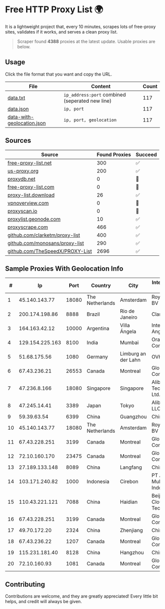 
# Free HTTP Proxy List 🌍

It is a lightweight project that, every 10 minutes, scrapes lots of free-proxy sites, validates if it works, and serves a clean proxy list.


> Scraper found **4388** proxies at the latest update. Usable proxies are below.

## Usage

Click the file format that you want and copy the URL.


|File|Content|Count|
|----|-------|-----|
|[data.txt](https://raw.githubusercontent.com/themiralay/Proxy-List-World/master/data.txt)|`ip_address:port` combined (seperated new line)|117|
|[data.json](https://raw.githubusercontent.com/themiralay/Proxy-List-World/master/data.json)|`ip, port`|117|
|[data-with-geolocation.json](https://raw.githubusercontent.com/themiralay/Proxy-List-World/master/data-with-geolocation.json)|`ip, port, geolocation`|117|

## Sources

|Source|Found Proxies|Succeed|
|------|-------------|-------|
|[free-proxy-list.net](https://free-proxy-list.net)|300|✅|
|[us-proxy.org](https://www.us-proxy.org)|200|✅|
|[proxydb.net](http://proxydb.net)|0|🚫|
|[free-proxy-list.com](https://free-proxy-list.com/?page=&port=&type%5B%5D=http&type%5B%5D=https&up_time=0&search=Search)|0|🚫|
|[proxy-list.download](https://www.proxy-list.download/HTTP)|26|✅|
|[vpnoverview.com](https://vpnoverview.com/privacy/anonymous-browsing/free-proxy-servers)|0|🚫|
|[proxyscan.io](https://www.proxyscan.io)|0|🚫|
|[proxylist.geonode.com](https://proxylist.geonode.com/api/proxy-list?limit=300&page=1&sort_by=lastChecked&sort_type=desc&protocols=http,https)|10|✅|
|[proxyscrape.com](https://api.proxyscrape.com/v2/?request=displayproxies&protocol=http&timeout=10000&country=all&ssl=all&anonymity=all)|466|✅|
|[github.com/clarketm/proxy-list](https://raw.githubusercontent.com/clarketm/proxy-list/master/proxy-list-raw.txt)|400|✅|
|[github.com/monosans/proxy-list](https://raw.githubusercontent.com/monosans/proxy-list/main/proxies/http.txt)|290|✅|
|[github.com/TheSpeedX/PROXY-List](https://raw.githubusercontent.com/TheSpeedX/PROXY-List/master/http.txt)|2696|✅|


## Sample Proxies With Geolocation Info

|#|Ip|Port|Country|City|Internet Service Provider|
|-|--|----|-------|----|-------------------------|
|1|45.140.143.77|18080|The Netherlands|Amsterdam|RoyaleHosting BV|
|2|200.174.198.86|8888|Brazil|Rio de Janeiro|Claro S.A|
|3|164.163.42.12|10000|Argentina|Villa Ángela|Interret Villa Angela SRL|
|4|129.154.225.163|8100|India|Mumbai|Oracle Corporation|
|5|51.68.175.56|1080|Germany|Limburg an der Lahn|OVH SAS|
|6|67.43.236.21|26553|Canada|Montreal|GloboTech Communications|
|7|47.236.8.166|18080|Singapore|Singapore|Alibaba (US) Technology Co., Ltd.|
|8|47.245.14.41|3389|Japan|Tokyo|Alibaba Cloud LLC|
|9|59.39.63.54|6399|China|Guangzhou|Chinanet|
|10|45.140.143.77|18080|The Netherlands|Amsterdam|RoyaleHosting BV|
|11|67.43.228.251|3199|Canada|Montreal|GloboTech Communications|
|12|72.10.160.170|23475|Canada|Montreal|GloboTech Communications|
|13|27.189.133.148|8089|China|Langfang|Chinanet|
|14|103.171.240.82|1000|Indonesia|Cirebon|PT Abs Multimedia Indonesia|
|15|110.43.221.121|7088|China|Haidian|Beijing Kingsoft Cloud Internet Technology Co|
|16|67.43.228.251|3199|Canada|Montreal|GloboTech Communications|
|17|49.70.172.20|2324|China|Zhenjiang|Chinanet|
|18|67.43.236.22|1207|Canada|Montreal|GloboTech Communications|
|19|115.231.181.40|8128|China|Hangzhou|China Telecom|
|20|72.10.160.93|1081|Canada|Montreal|GloboTech Communications|



## Contributing

Contributions are welcome, and they are greatly appreciated! Every
little bit helps, and credit will always be given.

